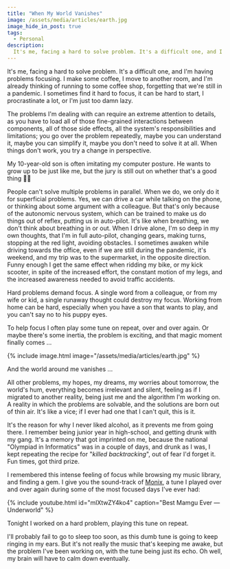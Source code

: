 ```yaml
---
title: "When My World Vanishes"
image: /assets/media/articles/earth.jpg
image_hide_in_post: true
tags:
  - Personal
description:
  It's me, facing a hard to solve problem. It's a difficult one, and I'm having problems focusing. I make some coffee, I move to another room, and I'm already thinking of running to some coffee shop, forgetting that we're still in a pandemic.
---
```


It's me, facing a hard to solve problem. It's a difficult one, and I'm having problems focusing. I make some coffee, I move to another room, and I'm already thinking of running to some coffee shop, forgetting that we're still in a pandemic. I sometimes find it hard to focus, it can be hard to start, I procrastinate a lot, or I'm just too damn lazy.

The problems I'm dealing with can require an extreme attention to details, as you have to load all of those fine-grained interactions between components, all of those side effects, all the system's responsibilities and limitations; you go over the problem repeatedly, maybe you can understand it, maybe you can simplify it, maybe you don't need to solve it at all. When things don't work, you try a change in perspective.

My 10-year-old son is often imitating my computer posture. He wants to grow up to be just like me, but the jury is still out on whether that's a good thing 🤷‍♂️

People can't solve multiple problems in parallel. When we do, we only do it for superficial problems. Yes, we can drive a car while talking on the phone, or thinking about some argument with a colleague. But that's only because of the autonomic nervous system, which can be trained to make us do things out of reflex, putting us in auto-pilot. It's like when breathing, we don't think about breathing in or out. When I drive alone, I'm so deep in my own thoughts, that I'm in full auto-pilot, changing gears, making turns, stopping at the red light, avoiding obstacles. I sometimes awaken while driving towards the office, even if we are still during the pandemic, it's weekend, and my trip was to the supermarket, in the opposite direction. Funny enough I get the same effect when ridding my bike, or my kick scooter, in spite of the increased effort, the constant motion of my legs, and the increased awareness needed to avoid traffic accidents.

Hard problems demand focus. A single word from a colleague, or from my wife or kid, a single runaway thought could destroy my focus. Working from home can be hard, especially when you have a son that wants to play, and you can't say no to his puppy eyes. 

To help focus I often play some tune on repeat, over and over again. Or maybe there's some inertia, the problem is exciting, and that magic moment finally comes ...

{% include image.html image="/assets/media/articles/earth.jpg" %}

And the world around me vanishes ...

All other problems, my hopes, my dreams, my worries about tomorrow, the world's hum, everything becomes irrelevant and silent, feeling as if I migrated to another reality, being just me and the algorithm I'm working on. A reality in which the problems are solvable, and the solutions are born out of thin air. It's like a vice; if I ever had one that I can't quit, this is it.

It's the reason for why I never liked alcohol, as it prevents me from going there. I remember being junior year in high-school, and getting drunk with my gang. It's a memory that got imprinted on me, because the national "Olympiad in Informatics" was in a couple of days, and drunk as I was, I kept repeating the recipe for "_killed backtracking_", out of fear I'd forget it. Fun times, got third prize.

I remembered this intense feeling of focus while browsing my music library, and finding a gem. I give you the sound-track of [Monix](https://monix.io), a tune I played over and over again during some of the most focused days I've ever had:

{% include youtube.html id="mlXtwZY4ko4" caption="Best Mamgu Ever — Underworld" %}

Tonight I worked on a hard problem, playing this tune on repeat.

I'll probably fail to go to sleep too soon, as this dumb tune is going to keep ringing in my ears. But it's not really the music that's keeping me awake, but the problem I've been working on, with the tune being just its echo. Oh well, my brain will have to calm down eventually.

